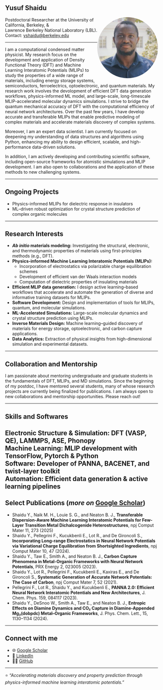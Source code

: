 ## **Yusuf Shaidu**

<p align="justify">
  <img src="https://raw.githubusercontent.com/yusufshaidu/yusufshaidu.github.io/main/likedin_picture.jpeg" align="right" width="200" style="border-radius: 50%;" alt="Yusuf Shaidu">

Postdoctoral Researcher at the University of California, Berkeley, & <br /> 
Lawrence Berkeley National Laboratory (LBL). <br />
Contact: yshaidu@berkeley.edu
</p>

---


I am a computational condensed matter physicist. My research focus on the development and application of Density Functional Theory (DFT) and Machine Learning Interatomic Potentials (MLIPs) to study the properties of a wide range of materials, including energy storage systems, semiconductors, ferroelectrics, optoelectronic, and quantum materials. My research work involves the devolopment of efficient DFT data generation workflows, physics-informed ML model, and large-scale, long-timescale MLIP-accelerated molecular dynamics simulations. I strive to bridge the quantum mechanical accuracy of DFT with the computational efficiency of neural network architectures. Over the past few years, I have develop accurate and transferable MLIPs that enable predictive modeling of complex materials and accelerate materials discovery of complex systems.

Moreover, I am an expert data scientist. I am currently focused on deepening my understanding of data structures and algorithms using Python, enhancing my ability to design efficient, scalable, and high-performance data-driven solutions.

In addition, I am actively developing and contributing scientific software, including open-source frameworks for atomistic simulations and MLIP development. I am also open to collaborations and the application of these methods to new challenging systems.

---
## Ongoing Projects
- Physics-informed MLIPs for dielectric response in insulators
- ML–driven robust optimization for crystal structure prediction of complex organic molecules
  
---

## Research Interests

- **_Ab initio_ materials modeling:** Investigating the structural, electronic, and thermodynamic properties of materials using first-principles methods (e.g., DFT).  
- **Physics-informed Machine Learning Interatomic Potentials (MLIPs):**  
  - Incorporation of electrostatics via polarizable charge equilibration schemes  
  - Development of efficient van der Waals interaction models  
  - Computation of dielectric properties of insulating materials
- **Efficient MLIP data generation:** I design active learning–based workflows that accelerate and automate the generation of diverse and informative training datasets for MLIPs.
- **Software Development:** Design and implementation of tools for MLIPs, quantum, and molecular simulations.  
- **ML-Accelerated Simulations:** Large-scale molecular dynamics and crystal structure prediction using MLIPs.  
- **Inverse Materials Design:** Machine learning–guided discovery of materials for energy storage, optoelectronic, and carbon capture applications.  
- **Data Analytics:** Extraction of physical insights from high-dimensional simulation and experimental datasets.
  
---
## Collaboration and Mentorship
I am passionate about mentoring undergraduate and graduate students in the fundamentals of DFT, MLIPs, and MD simulations. Since the beginning of my postdoc, I have mentored several students, many of whose research projects are currently being finalized for publications. I am always open to new collaborations and mentorship opportunities. Please reach out!

---
## Skills and Softwares

 **Electronic Structure & Simulation:** DFT (VASP, QE), LAMMPS, ASE, Phonopy  
 **Machine Learning:** MLIP development with TensorFlow, Pytorch & Python  
 **Software:** Developer of PANNA, BACENET, and twist-layer toolkit  
 **Automation:** Efficient data generation & active learning pipelines
---

## Select Publications (_more on_ [Google Scholar](https://scholar.google.com/citations?user=nmKIMX0AAAAJ&hl=en))
- Shaidu Y., Naik M. H., Louie S. G., and Neaton B. J., **Transferable Dispersion-Aware Machine Learning Interatomic Potentials for Few-Layer Transition Metal Dichalcogenide Heterostructures**, npj Comput Mater 11, 273 (2025)
- Shaidu Y., Pellegrini F., Kucukbenli E., Lot R., and De Gironcoli S., **Incorporating Long-range Electrostatics in Neural Network Potentials via Variational Charge Equilibration from Shortsighted Ingredients**, npj Comput Mater 10, 47 (2024).
- Shaidu Y., Taw E., Smith A., and Neaton B. J., **Carbon Capture Phenomena in Metal-Organic Frameworks with Neural Network Potentials**, PRX Energy 2, 023005 (2023).
- Shaidu Y., Lot R., Pellegrini F., Kucukbenli E., Kaxiras E., and De Gironcoli S., **Systematic Generation of Accurate Network Potentials: The Case of Carbon**, npj Comput Mater 7, 52 (2021).
- Pellegrini F., Lot R., Shaidu Y., and Kucukbenli E., **PANNA 2.0: Efficient Neural Network Interatomic Potentials and New Architectures**, J. Chem. Phys. 159, 084117 (2023).
- Shaidu Y., DeSnoo W., Smith A., Taw E., and Neaton B. J., **Entropic Effects on Diamine Dynamics and CO₂ Capture in Diamine-Appended Mg₂(dobpdc) Metal–Organic Frameworks**, J. Phys. Chem. Lett., 15, 1130–1134 (2024).

---

## Connect with me
- 🌐 [Google Scholar](https://scholar.google.com/citations?user=nmKIMX0AAAAJ&hl=en)
- 💼 [LinkedIn](https://www.linkedin.com/in/yusuf-shaidu-73b170a2)
- 🧑‍💻 [GitHub](https://github.com/yusufshaidu)

---

⭐ _“Accelerating materials discovery and property prediction through physics-informed machine learning interatomic potentials.”_
